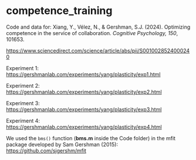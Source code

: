 # competence_training

Code and data for: Xiang, Y., Vélez, N., & Gershman, S.J. (2024). Optimizing competence in the service of collaboration. _Cognitive Psychology, 150_, 101653.

https://www.sciencedirect.com/science/article/abs/pii/S0010028524000240

Experiment 1: https://gershmanlab.com/experiments/yang/plasticity/exp1.html 

Experiment 2: https://gershmanlab.com/experiments/yang/plasticity/exp2.html 

Experiment 3: https://gershmanlab.com/experiments/yang/plasticity/exp3.html 

Experiment 4: https://gershmanlab.com/experiments/yang/plasticity/exp4.html 

We used the `bms()` function (**bms.m** inside the Code folder) in the mfit package developed by Sam Gershman (2015): https://github.com/sjgershm/mfit
